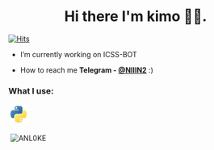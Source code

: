 <h1 align="center"> Hi there I'm kimo 🖤❕. </h1>

[![Hits](https://hits.seeyoufarm.com/api/count/incr/badge.svg?url=https%3A%2F%2Fgithub.com%2FANL0KE&count_bg=%231EE510&title_bg=%23555555&icon=&icon_color=%23931414&title=account+views&edge_flat=false)](https://hits.seeyoufarm.com)

- I’m currently working on ICSS-BOT

- How to reach me **Telegram - [@NIIIN2](https://t.me/NIIIN2)**
:) 

<h3 align="left">What I use:</h3>
<p align="left"> <a href="https://www.python.org" target="_blank"> <img src="https://raw.githubusercontent.com/devicons/devicon/master/icons/python/python-original.svg" alt="python" width="40" height="40"/> </a> </p>

<p>&nbsp;<img align="center" src="https://github-readme-stats.vercel.app/api?username=ANL0KE&show_icons=true&theme=tokyonight&locale=en" alt="ANL0KE" /></p>
